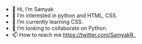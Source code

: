 - 👋 Hi, I’m Samyak
- 👀 I’m interested in python and HTML, CSS.
- 🌱 I’m currently learning CSS.
- 💞️ I’m looking to collaborate on Python.
- 📫 How to reach me https://twitter.com/SamyakR_
<!---
SamyakR7/SamyakR7 is a ✨ special ✨ repository because its `README.md` (this file) appears on your GitHub profile.
You can click the Preview link to take a look at your changes.
--->
